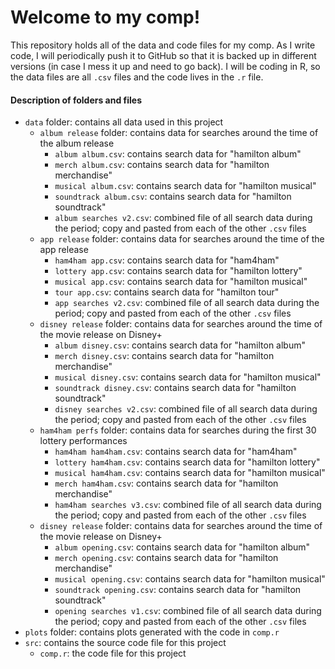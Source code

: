 # Welcome to my comp!

This repository holds all of the data and code files for my comp. As I write code, I will periodically push it to GitHub so that it is backed up in different versions (in case I mess it up and need to go back). I will be coding in R, so the data files are all `.csv` files and the code lives in the `.r` file.

#### Description of folders and files
* `data` folder: contains all data used in this project
  * `album release` folder: contains data for searches around the time of the album release
    * `album album.csv`: contains search data for "hamilton album"
    * `merch album.csv`: contains search data for "hamilton merchandise"
    * `musical album.csv`: contains search data for "hamilton musical"
    * `soundtrack album.csv`: contains search data for "hamilton soundtrack"
    * `album searches v2.csv`: combined file of all search data during the period; copy and pasted from each of the other `.csv` files
  * `app release` folder: contains data for searches around the time of the app release
    * `ham4ham app.csv`: contains search data for "ham4ham"
    * `lottery app.csv`: contains search data for "hamilton lottery"
    * `musical app.csv`: contains search data for "hamilton musical"
    * `tour app.csv`: contains search data for "hamilton tour"
    * `app searches v2.csv`: combined file of all search data during the period; copy and pasted from each of the other `.csv` files
  * `disney release` folder: contains data for searches around the time of the movie release on Disney+
    * `album disney.csv`: contains search data for "hamilton album"
    * `merch disney.csv`: contains search data for "hamilton merchandise"
    * `musical disney.csv`: contains search data for "hamilton musical"
    * `soundtrack disney.csv`: contains search data for "hamilton soundtrack"
    * `disney searches v2.csv`: combined file of all search data during the period; copy and pasted from each of the other `.csv` files
  * `ham4ham perfs` folder: contains data for searches during the first 30 lottery performances
    * `ham4ham ham4ham.csv`: contains search data for "ham4ham"
    * `lottery ham4ham.csv`: contains search data for "hamilton lottery"
    * `musical ham4ham.csv`: contains search data for "hamilton musical"
    * `merch ham4ham.csv`: contains search data for "hamilton merchandise"
    * `ham4ham searches v3.csv`: combined file of all search data during the period; copy and pasted from each of the other `.csv` files
  * `disney release` folder: contains data for searches around the time of the movie release on Disney+
    * `album opening.csv`: contains search data for "hamilton album"
    * `merch opening.csv`: contains search data for "hamilton merchandise"
    * `musical opening.csv`: contains search data for "hamilton musical"
    * `soundtrack opening.csv`: contains search data for "hamilton soundtrack"
    * `opening searches v1.csv`: combined file of all search data during the period; copy and pasted from each of the other `.csv` files
* `plots` folder: contains plots generated with the code in `comp.r`
* `src`: contains the source code file for this project
  * `comp.r`: the code file for this project
